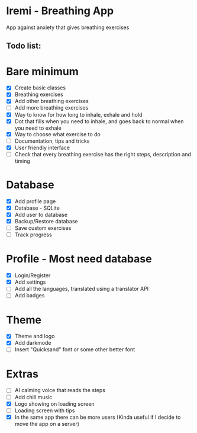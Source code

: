 # Iremi - Breathing App

App against anxiety that gives breathing exercises

## Todo list:

# Bare minimum

- [x] Create basic classes
- [x] Breathing exercises
- [x] Add other breathing exercises
- [ ] Add more breathing exercises
- [x] Way to know for how long to inhale, exhale and hold
- [x] Dot that fills when you need to inhale, and goes back to normal when you need to exhale
- [x] Way to choose what exercise to do
- [ ] Documentation, tips and tricks
- [x] User friendly interface
- [ ] Check that every breathing exercise has the right steps, description and timing

# Database

- [x] Add profile page
- [x] Database - SQLite
- [x] Add user to database
- [x] Backup/Restore database
- [ ] Save custom exercises
- [ ] Track progress

# Profile - Most need database

- [x] Login/Register
- [x] Add settings
- [ ] Add all the languages, translated using a translator API
- [ ] Add badges

# Theme

- [x] Theme and logo
- [x] Add darkmode
- [ ] Insert "Quicksand" font or some other better font

# Extras

- [ ] AI calming voice that reads the steps
- [ ] Add chill music
- [x] Logo showing on loading screen
- [ ] Loading screen with tips
- [x] In the same app there can be more users (Kinda useful if I decide to move the app on a server)
